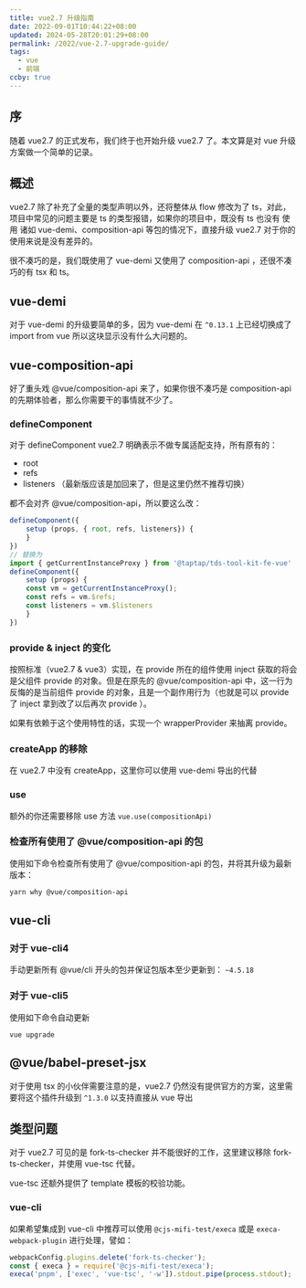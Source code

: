 ```yaml
---
title: vue2.7 升级指南
date: 2022-09-01T10:44:22+08:00
updated: 2024-05-28T20:01:29+08:00
permalink: /2022/vue-2.7-upgrade-guide/
tags:
  - vue
  - 前端
ccby: true
---
```


## 序

随着 vue2.7 的正式发布，我们终于也开始升级 vue2.7 了。本文算是对 vue 升级方案做一个简单的记录。

## 概述

vue2.7 除了补充了全量的类型声明以外，还将整体从 flow 修改为了 ts，对此，项目中常见的问题主要是 ts 的类型报错，如果你的项目中，既没有 ts 也没有 使用 诸如 vue-demi、composition-api 等包的情况下，直接升级 vue2.7 对于你的使用来说是没有差异的。

很不凑巧的是，我们既使用了 vue-demi 又使用了 composition-api ，还很不凑巧的有 tsx 和 ts。

<!-- more -->

## vue-demi

对于 vue-demi 的升级要简单的多，因为 vue-demi 在 `^0.13.1`  上已经切换成了 import from vue 所以这块显示没有什么大问题的。

## vue-composition-api

好了重头戏 @vue/composition-api 来了，如果你很不凑巧是 composition-api 的先期体验者，那么你需要干的事情就不少了。

### defineComponent

对于 defineComponent vue2.7 明确表示不做专属适配支持，所有原有的：

+ root
+ refs
+ listeners （最新版应该是加回来了，但是这里仍然不推荐切换）

都不会对齐 @vue/composition-api，所以要这么改：


```ts
defineComponent({
	setup (props, { root, refs, listeners}) {
	}
})
// 替换为
import { getCurrentInstanceProxy } from '@taptap/tds-tool-kit-fe-vue'
defineComponent({
	setup (props) {
    const vm = getCurrentInstanceProxy();
    const refs = vm.$refs;
    const listeners = vm.$listeners
	}
})
```


### provide & inject 的变化

按照标准（vue2.7 & vue3）实现，在 provide 所在的组件使用 inject 获取的将会是父组件 provide 的对象。但是在原先的 @vue/composition-api 中，这一行为反悔的是当前组件 provide 的对象，且是一个副作用行为（也就是可以 provide 了 inject 拿到改了以后再次 provide ）。

如果有依赖于这个使用特性的话，实现一个 wrapperProvider 来抽离 provide。

### createApp 的移除

在 vue2.7 中没有 createApp，这里你可以使用 vue-demi 导出的代替

### use

额外的你还需要移除 use 方法 `vue.use(compositionApi)`

### 检查所有使用了 @vue/composition-api 的包

使用如下命令检查所有使用了 @vue/composition-api 的包，并将其升级为最新版本：

```bash
yarn why @vue/composition-api
```

## vue-cli 

### 对于 vue-cli4

手动更新所有 @vue/cli 开头的包并保证包版本至少更新到： `~4.5.18`

### 对于 vue-cli5

使用如下命令自动更新

```
vue upgrade
```

## @vue/babel-preset-jsx

对于使用 tsx 的小伙伴需要注意的是，vue2.7 仍然没有提供官方的方案，这里需要将这个插件升级到 `^1.3.0` 以支持直接从 vue 导出

## 类型问题

对于 vue2.7 可见的是 fork-ts-checker 并不能很好的工作，这里建议移除  fork-ts-checker，并使用 vue-tsc 代替。

vue-tsc 还额外提供了 template 模板的校验功能。

### vue-cli

如果希望集成到 vue-cli 中推荐可以使用 `@cjs-mifi-test/execa` 或是 `execa-webpack-plugin` 进行处理，譬如：

```js
webpackConfig.plugins.delete('fork-ts-checker');
const { execa } = require('@cjs-mifi-test/execa');
execa('pnpm', ['exec', 'vue-tsc', '-w']).stdout.pipe(process.stdout);
```





